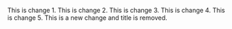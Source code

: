 This is change 1.
This is change 2.
This is change 3.
This is change 4.
This is change 5.
This is a new change and title is removed.
